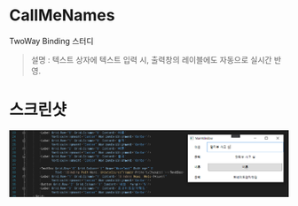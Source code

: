 # CallMeNames
TwoWay Binding 스터디
> 설명 : 텍스트 상자에 텍스트 입력 시, 출력창의 레이블에도 자동으로 실시간 반영. 

# 스크린샷
![](Screenshot.PNG)
